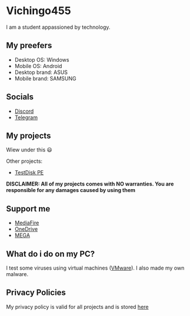 # Vichingo455
I am a student appassioned by technology.

## My preefers
- Desktop OS: Windows
- Mobile OS: Android
- Desktop brand: ASUS
- Mobile brand: SAMSUNG

## Socials
- [Discord](https://tinyurl.com/Vichingo455DiscordServer)
- [Telegram](https://t.me/Vichingo455channel)

## My projects
Wiew under this 😃

Other projects:
- [TestDisk PE](https://sourceforge.net/projects/testdisk-pe.testdisk.p)

**DISCLAIMER: All of my projects comes with NO warranties. You are responsible for any damages caused by using them**

## Support me
- [MediaFire](https://www.mediafire.com/?dqcf77x)
- [OneDrive](https://onedrive.live.com?invref=81a6fbaabee8b373&invscr=90)
- [MEGA](https://mega.nz/C!6NpjTJYZ)

## What do i do on my PC?
I test some viruses using virtual machines ([VMware](https://vmware.com)). I also made my own malware.

## Privacy Policies
My privacy policy is valid for all projects and is stored [here](https://tiny.one/Vichingo455PrivacyPolicy)
